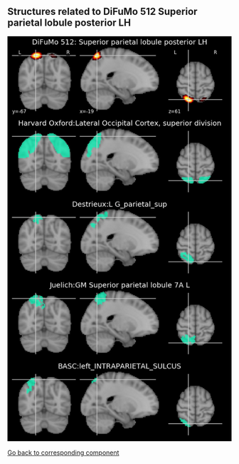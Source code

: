


## Structures related to DiFuMo 512 Superior parietal lobule posterior LH

![276](276.jpg "Structures related to DiFuMo 512 Superior parietal lobule posterior LH")

[Go back to corresponding component](https://parietal-inria.github.io/DiFuMo/512/html/276.html)